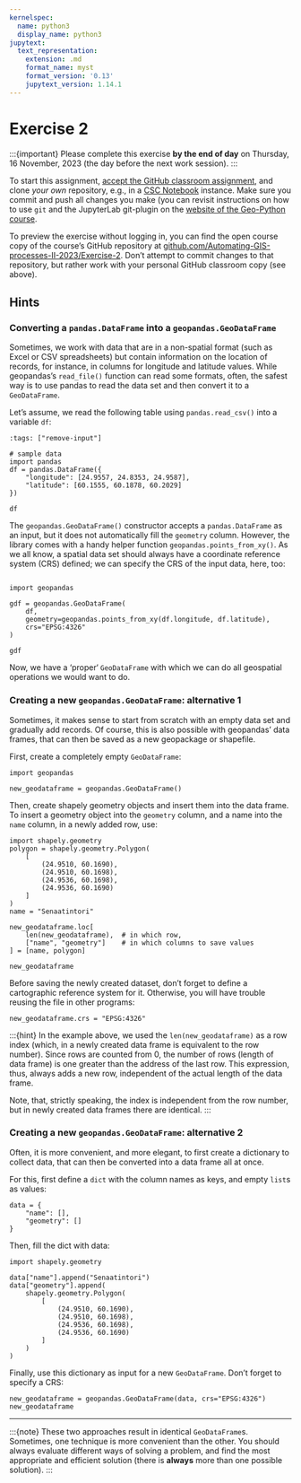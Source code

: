 ```yaml
---
kernelspec:
  name: python3
  display_name: python3
jupytext:
  text_representation:
    extension: .md
    format_name: myst
    format_version: '0.13'
    jupytext_version: 1.14.1
---
```



# Exercise 2

:::{important}
Please complete this exercise
**by the end of day** on Thursday, 16 November, 2023
(the day before the next work session).
:::

To start this assignment, [accept the GitHub classroom
assignment](https://classroom.github.com/a/03nAG4QA), and clone *your own*
repository, e.g., in a [CSC
Notebook](../../course-info/course-environment)
instance. Make sure you commit and push all changes you make (you can
revisit instructions on how to use `git` and the JupyterLab git-plugin
on the [website of the Geo-Python
course](https://geo-python-site.readthedocs.io/en/latest/lessons/L2/git-basics.html).

To preview the exercise without logging in, you can find the open course copy
of the course’s GitHub repository at
[github.com/Automating-GIS-processes-II-2023/Exercise-2](https://github.com/Automating-GIS-processes-II-2023/Exercise-2).
Don’t attempt to commit changes to that repository, but rather work with your
personal GitHub classroom copy (see above).


## Hints

### Converting a `pandas.DataFrame`  into a `geopandas.GeoDataFrame`

Sometimes, we work with data that are in a non-spatial format (such as Excel
or CSV spreadsheets) but contain information on the location of records, for
instance, in columns for longitude and latitude values. While geopandas’s
`read_file()` function can read some formats, often, the safest way is to use
pandas to read the data set and then convert it to a `GeoDataFrame`.

Let’s assume, we read the following table using `pandas.read_csv()` into a
variable `df`:

```{code-cell}
:tags: ["remove-input"]

# sample data
import pandas
df = pandas.DataFrame({
    "longitude": [24.9557, 24.8353, 24.9587],
    "latitude": [60.1555, 60.1878, 60.2029]
})
```

```{code-cell}
df
```

The `geopandas.GeoDataFrame()` constructor accepts a `pandas.DataFrame` as an
input, but it does not automatically fill the `geometry` column. However, the
library comes with a handy helper function `geopandas.points_from_xy()`. As we
all know, a spatial data set should always have a coordinate reference system
(CRS) defined; we can specify the CRS of the input data, here, too:

```{code-cell}

import geopandas

gdf = geopandas.GeoDataFrame(
    df,
    geometry=geopandas.points_from_xy(df.longitude, df.latitude),
    crs="EPSG:4326"
)

gdf
```

Now, we have a ‘proper‘ `GeoDataFrame` with which we can do all geospatial
operations we would want to do.



### Creating a new `geopandas.GeoDataFrame`: alternative 1

Sometimes, it makes sense to start from scratch with an empty data set and
gradually add records. Of course, this is also possible with geopandas’ data
frames, that can then be saved as a new geopackage or shapefile.

First, create a completely empty `GeoDataFrame`:

```{code-cell}
import geopandas

new_geodataframe = geopandas.GeoDataFrame()
```

Then, create shapely geometry objects and insert them into the data frame. To
insert a geometry object into the `geometry` column, and a name into the `name`
column, in a newly added row, use:

```{code-cell}
import shapely.geometry
polygon = shapely.geometry.Polygon(
    [
        (24.9510, 60.1690),
        (24.9510, 60.1698),
        (24.9536, 60.1698),
        (24.9536, 60.1690)
    ]
)
name = "Senaatintori"

new_geodataframe.loc[
    len(new_geodataframe),  # in which row,
    ["name", "geometry"]    # in which columns to save values
] = [name, polygon]

new_geodataframe
```

Before saving the newly created dataset, don’t forget to define a cartographic
reference system for it. Otherwise, you will have trouble reusing the file in
other programs:

```{code-cell}
new_geodataframe.crs = "EPSG:4326"
```

:::{hint}
In the example above, we used the `len(new_geodataframe)` as a row index
(which, in a newly created data frame is equivalent to the row number).  Since
rows are counted from 0, the number of rows (length of data frame) is one
greater than the address of the last row. This expression, thus, always adds a
new row, independent of the actual length of the data frame.

Note, that, strictly speaking, the index is independent from the row number,
but in newly created data frames there are identical.
:::


### Creating a new `geopandas.GeoDataFrame`: alternative 2

Often, it is more convenient, and more elegant, to first create a dictionary
to collect data, that can then be converted into a data frame all at once.

For this, first define a `dict` with the column names as keys, and empty `list`s
as values:

```{code-cell}
data = {
    "name": [],
    "geometry": []
}
```

Then, fill the dict with data:

```{code-cell}
import shapely.geometry

data["name"].append("Senaatintori")
data["geometry"].append(
    shapely.geometry.Polygon(
        [
            (24.9510, 60.1690),
            (24.9510, 60.1698),
            (24.9536, 60.1698),
            (24.9536, 60.1690)
        ]
    )
)
```

Finally, use this dictionary as input for a new `GeoDataFrame`. Don’t forget to
specify a CRS:

```{code-cell}
new_geodataframe = geopandas.GeoDataFrame(data, crs="EPSG:4326")
new_geodataframe
```

---

:::{note}
These two approaches result in identical `GeoDataFrame`s. Sometimes, one
technique is more convenient than the other. You should always evaluate
different ways of solving a problem, and find the most appropriate and efficient
solution (there is **always** more than one possible solution).
:::
